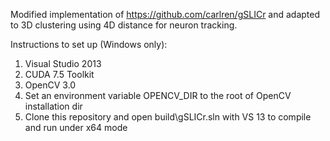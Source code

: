 Modified implementation of https://github.com/carlren/gSLICr and adapted to 3D clustering using 4D distance for neuron tracking.

Instructions to set up (Windows only):

1. Visual Studio 2013
2. CUDA 7.5 Toolkit
3. OpenCV 3.0
4. Set an environment variable OPENCV_DIR to the root of OpenCV installation dir
5. Clone this repository and open build\gSLICr.sln with VS 13 to compile and run under x64 mode
